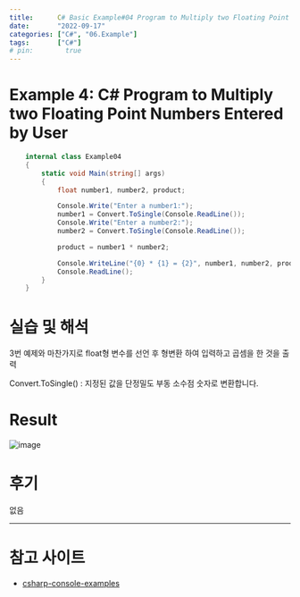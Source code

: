 ```yaml
---
title:      C# Basic Example#04 Program to Multiply two Floating Point Numbers Entered by User
date:       "2022-09-17"
categories: ["C#", "06.Example"]
tags:       ["C#"]
# pin:        true
---
```


# Example 4: C# Program to Multiply two Floating Point Numbers Entered by User
```c#
    internal class Example04
    {
        static void Main(string[] args)
        {
            float number1, number2, product;

            Console.Write("Enter a number1:");
            number1 = Convert.ToSingle(Console.ReadLine());
            Console.Write("Enter a number2:");
            number2 = Convert.ToSingle(Console.ReadLine());

            product = number1 * number2;

            Console.WriteLine("{0} * {1} = {2}", number1, number2, product);
            Console.ReadLine();
        }
    }
```

# 실습 및 해석
3번 예제와 마찬가지로 float형 변수를 선언 후 형변환 하여 입력하고 곱셈을 한 것을 출력

Convert.ToSingle() : 지정된 값을 단정밀도 부동 소수점 숫자로 변환합니다.

# Result
![image](https://user-images.githubusercontent.com/85896566/190847497-94a9440a-3df7-4603-95bc-8b5b7d807cd7.png)

# 후기
없음

---

# 참고 사이트
- [csharp-console-examples](https://www.csharp-console-examples.com/csharp-console/c-console-examples/)